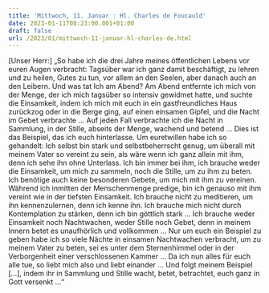 ```yaml
---
title: 'Mittwoch, 11. Januar : Hl. Charles de Foucauld'
date: 2023-01-11T08:23:00.001+01:00
draft: false
url: /2023/01/mittwoch-11-januar-hl-charles-de.html
---
```


\[Unser Herr:\] „So habe ich die drei Jahre meines öffentlichen Lebens vor euren Augen verbracht: Tagsüber war ich ganz damit beschäftigt, zu lehren und zu heilen, Gutes zu tun, vor allem an den Seelen, aber danach auch an den Leibern. Und was tat Ich am Abend? Am Abend entfernte ich mich von der Menge, der ich mich tagsüber so intensiv gewidmet hatte, und suchte die Einsamkeit, indem ich mich mit euch in ein gastfreundliches Haus zurückzog oder in die Berge ging, auf einen einsamen Gipfel, und die Nacht im Gebet verbrachte … Auf jeden Fall verbrachte ich die Nacht in Sammlung, in der Stille, abseits der Menge, wachend und betend … Dies ist das Beispiel, das ich euch hinterlasse. Um euretwillen habe ich so gehandelt: Ich selbst bin stark und selbstbeherrscht genug, um überall mit meinem Vater so vereint zu sein, als wäre wenn ich ganz allein mit ihm, denn ich sehe ihn ohne Unterlass. Ich bin immer bei ihm, ich brauche weder die Einsamkeit, um mich zu sammeln, noch die Stille, um zu ihm zu beten. Ich benötige auch keine besonderen Gebete, um mich mit ihm zu vereinen. Während ich inmitten der Menschenmenge predige, bin ich genauso mit ihm vereint wie in der tiefsten Einsamkeit. Ich brauche nicht zu meditieren, um ihn kennenzulernen, denn ich kenne ihn. Ich brauche mich nicht durch Kontemplation zu stärken, denn ich bin göttlich stark … Ich brauche weder Einsamkeit noch Nachtwachen, weder Stille noch Gebet, denn in meinem Innern betet es unaufhörlich und vollkommen … Nur um euch ein Beispiel zu geben habe ich so viele Nächte in einsamen Nachtwachen verbracht, um zu meinem Vater zu beten, sei es unter dem Sternenhimmel oder in der Verborgenheit einer verschlossenen Kammer … Da ich nun alles für euch alle tue, so liebt mich also und liebt einander … Und folgt meinem Beispiel \[…\], indem ihr in Sammlung und Stille wacht, betet, betrachtet, euch ganz in Gott versenkt …“